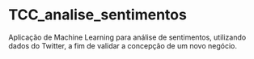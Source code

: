 # TCC_analise_sentimentos
Aplicação de Machine Learning para análise de sentimentos, utilizando dados do Twitter, a fim de validar a concepção de um novo negócio.

